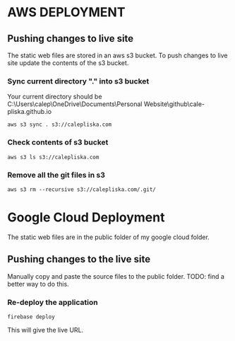 # AWS DEPLOYMENT

## Pushing changes to live site
The static web files are stored in an aws s3 bucket.  To push changes to live site update the contents of the s3 bucket.

### Sync current directory "." into s3 bucket
Your current directory should be C:\Users\calep\OneDrive\Documents\Personal Website\github\cale-pliska.github.io
~~~
aws s3 sync . s3://calepliska.com
~~~

### Check contents of s3 bucket
~~~
aws s3 ls s3://calepliska.com
~~~

### Remove all the git files in s3
~~~
aws s3 rm --recursive s3://calepliska.com/.git/
~~~

# Google Cloud Deployment
The static web files are in the public folder of my google cloud folder.

## Pushing changes to the live site
Manually copy and paste the source files to the public folder.
TODO: find a better way to do this.

### Re-deploy the application
~~~
firebase deploy
~~~
This will give the live URL.